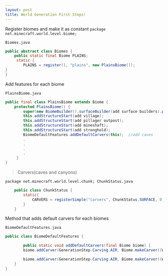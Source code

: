 ```yaml
---
layout: post
title: World Generation First Steps!
---
```



Register biomes and make it as constant
`package net.minecraft.world.level.biome;`

`Biomes.java`

```java
public abstract class Biomes {
    public static final Biome PLAINS;
     static {
        PLAINS = register(1, "plains", new PlainsBiome());
}
}
```

Add features for each biome

`PlainsBiome.java`

```java
public final class PlainsBiome extends Biome {
    protected PlainsBiome() {
        super(new BiomeBuilder().surfaceBuilder(add surface builders).precipitation(Precipitation.RAIN).biomeCategory(BiomeCategory.PLAINS).depth(0.125f).scale(0.05f).temperature(0.8f).downfall(0.4f).waterColor(4159204).waterFogColor(329011).parent(null));
        this.addStructureStart(add village);
        this.addStructureStart(add pillager outpost);
        this.addStructureStart(add mineshaft);
        this.addStructureStart(add stronghold);
        BiomeDefaultFeatures.addDefaultCarvers(this);  //add caves
        .
        .
        .
        .
     }
}
```

> Carvers(caves and canyons)

`package net.minecraft.world.level.chunk; ChunkStatus.java`

```java
    public class ChunkStatus {
        static{
            CARVERS = registerSimple("carvers", ChunkStatus.SURFACE, 0, ChunkStatus.PRE_FEATURES, ChunkType.PROTOCHUNK, (serverLevel, chunkGenerator, list, chunk) -> chunkGenerator.applyCarvers(serverLevel.getBiomeManager().withDifferentSource(chunkGenerator.getBiomeSource()), chunk, GenerationStep.Carving.AIR));
        }
    }
```

Method that adds default carvers for each biomes

`BiomeDefaultFeatures.java`

```java
public class BiomeDefaultFeatures {

        public static void addDefaultCarvers(final Biome biome) {
        biome.addCarver(GenerationStep.Carving.AIR, Biome.makeCarver((WorldCarver<C>)WorldCarver.CAVE, (C)new ProbabilityFeatureConfiguration(cave rarity)));

        biome.addCarver(GenerationStep.Carving.AIR, Biome.makeCarver((WorldCarver<C>)WorldCarver.CANYON, (C)new ProbabilityFeatureConfiguration(canyon rarity)));
    }
}
```
